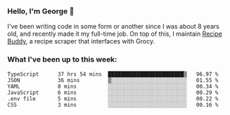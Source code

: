 ### Hello, I'm George 👋

I've been writing code in some form or another since I was about 8 years old, and recently made it my full-time job. On top of this, I maintain [Recipe Buddy](https://github.com/georgegebbett/recipe-buddy), a recipe scraper that interfaces with Grocy.  

<!--
**georgegebbett/georgegebbett** is a ✨ _special_ ✨ repository because its `README.md` (this file) appears on your GitHub profile.

Here are some ideas to get you started:

- 🔭 I’m currently working on ...
- 🌱 I’m currently learning ...
- 👯 I’m looking to collaborate on ...
- 🤔 I’m looking for help with ...
- 💬 Ask me about ...
- 📫 How to reach me: ...
- 😄 Pronouns: ...
- ⚡ Fun fact: ...
-->

### What I've been up to this week:
<!--START_SECTION:waka-->

```text
TypeScript      37 hrs 54 mins  ████████████████████████▒   96.97 %
JSON            36 mins         ▒░░░░░░░░░░░░░░░░░░░░░░░░   01.55 %
YAML            8 mins          ░░░░░░░░░░░░░░░░░░░░░░░░░   00.34 %
JavaScript      6 mins          ░░░░░░░░░░░░░░░░░░░░░░░░░   00.29 %
.env file       5 mins          ░░░░░░░░░░░░░░░░░░░░░░░░░   00.22 %
CSS             3 mins          ░░░░░░░░░░░░░░░░░░░░░░░░░   00.16 %
```

<!--END_SECTION:waka-->
